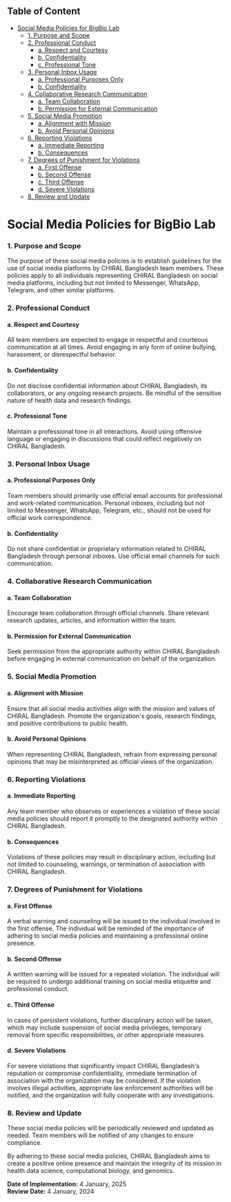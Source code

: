 Table of Content
---
- [Social Media Policies for BigBio Lab](#social-media-policies-for-bigbio-lab)
    - [1. Purpose and Scope](#1-purpose-and-scope)
    - [2. Professional Conduct](#2-professional-conduct)
      - [a. Respect and Courtesy](#a-respect-and-courtesy)
      - [b. Confidentiality](#b-confidentiality)
      - [c. Professional Tone](#c-professional-tone)
    - [3. Personal Inbox Usage](#3-personal-inbox-usage)
      - [a. Professional Purposes Only](#a-professional-purposes-only)
      - [b. Confidentiality](#b-confidentiality-1)
    - [4. Collaborative Research Communication](#4-collaborative-research-communication)
      - [a. Team Collaboration](#a-team-collaboration)
      - [b. Permission for External Communication](#b-permission-for-external-communication)
    - [5. Social Media Promotion](#5-social-media-promotion)
      - [a. Alignment with Mission](#a-alignment-with-mission)
      - [b. Avoid Personal Opinions](#b-avoid-personal-opinions)
    - [6. Reporting Violations](#6-reporting-violations)
      - [a. Immediate Reporting](#a-immediate-reporting)
      - [b. Consequences](#b-consequences)
    - [7. Degrees of Punishment for Violations](#7-degrees-of-punishment-for-violations)
      - [a. First Offense](#a-first-offense)
      - [b. Second Offense](#b-second-offense)
      - [c. Third Offense](#c-third-offense)
      - [d. Severe Violations](#d-severe-violations)
    - [8. Review and Update](#8-review-and-update)

# Social Media Policies for BigBio Lab

### 1. Purpose and Scope
The purpose of these social media policies is to establish guidelines for the use of social media platforms by CHIRAL Bangladesh team members. These policies apply to all individuals representing CHIRAL Bangladesh on social media platforms, including but not limited to Messenger, WhatsApp, Telegram, and other similar platforms.

### 2. Professional Conduct
#### a. Respect and Courtesy
All team members are expected to engage in respectful and courteous communication at all times. Avoid engaging in any form of online bullying, harassment, or disrespectful behavior.

#### b. Confidentiality
Do not disclose confidential information about CHIRAL Bangladesh, its collaborators, or any ongoing research projects. Be mindful of the sensitive nature of health data and research findings.

#### c. Professional Tone
Maintain a professional tone in all interactions. Avoid using offensive language or engaging in discussions that could reflect negatively on CHIRAL Bangladesh.

### 3. Personal Inbox Usage
#### a. Professional Purposes Only
Team members should primarily use official email accounts for professional and work-related communication. Personal inboxes, including but not limited to Messenger, WhatsApp, Telegram, etc., should not be used for official work correspondence.

#### b. Confidentiality
Do not share confidential or proprietary information related to CHIRAL Bangladesh through personal inboxes. Use official email channels for such communication.

### 4. Collaborative Research Communication
#### a. Team Collaboration
Encourage team collaboration through official channels. Share relevant research updates, articles, and information within the team.

#### b. Permission for External Communication
Seek permission from the appropriate authority within CHIRAL Bangladesh before engaging in external communication on behalf of the organization.

### 5. Social Media Promotion
#### a. Alignment with Mission
Ensure that all social media activities align with the mission and values of CHIRAL Bangladesh. Promote the organization's goals, research findings, and positive contributions to public health.

#### b. Avoid Personal Opinions
When representing CHIRAL Bangladesh, refrain from expressing personal opinions that may be misinterpreted as official views of the organization.

### 6. Reporting Violations
#### a. Immediate Reporting
Any team member who observes or experiences a violation of these social media policies should report it promptly to the designated authority within CHIRAL Bangladesh.

#### b. Consequences
Violations of these policies may result in disciplinary action, including but not limited to counseling, warnings, or termination of association with CHIRAL Bangladesh.

### 7. Degrees of Punishment for Violations
#### a. First Offense
A verbal warning and counseling will be issued to the individual involved in the first offense. The individual will be reminded of the importance of adhering to social media policies and maintaining a professional online presence.

#### b. Second Offense
A written warning will be issued for a repeated violation. The individual will be required to undergo additional training on social media etiquette and professional conduct.

#### c. Third Offense
In cases of persistent violations, further disciplinary action will be taken, which may include suspension of social media privileges, temporary removal from specific responsibilities, or other appropriate measures.

#### d. Severe Violations
For severe violations that significantly impact CHIRAL Bangladesh's reputation or compromise confidentiality, immediate termination of association with the organization may be considered. If the violation involves illegal activities, appropriate law enforcement authorities will be notified, and the organization will fully cooperate with any investigations.

### 8. Review and Update
These social media policies will be periodically reviewed and updated as needed. Team members will be notified of any changes to ensure compliance.

By adhering to these social media policies, CHIRAL Bangladesh aims to create a positive online presence and maintain the integrity of its mission in health data science, computational biology, and genomics.

**Date of Implementation:** 4 January, 2025  
**Review Date:** 4 January, 2024  
